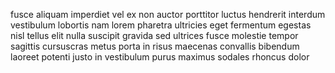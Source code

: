 fusce aliquam imperdiet vel ex non auctor porttitor luctus hendrerit interdum
vestibulum lobortis nam lorem pharetra ultricies eget fermentum egestas nisl
tellus elit nulla suscipit gravida sed ultrices fusce molestie tempor sagittis
cursuscras metus porta in risus maecenas convallis bibendum laoreet potenti
justo in vestibulum purus maximus sodales rhoncus dolor